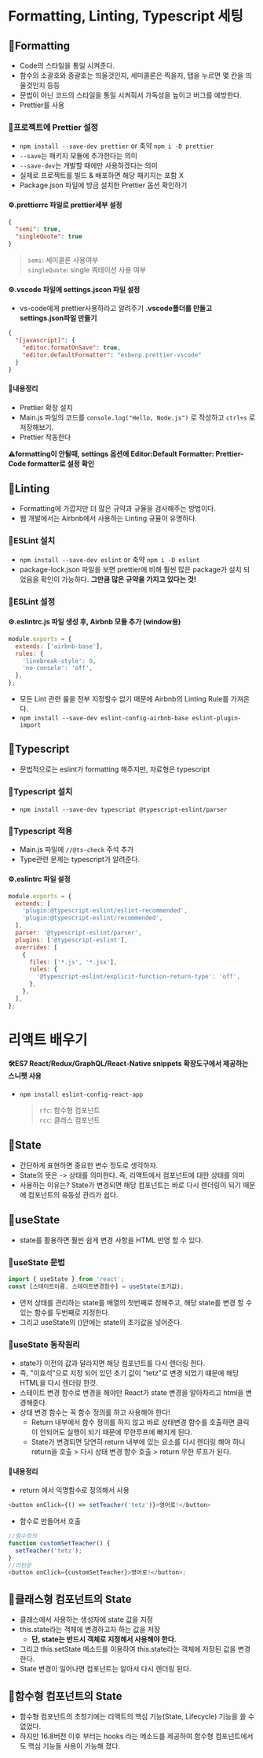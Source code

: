 # Formatting, Linting, Typescript 세팅

## 📝Formatting

- Code의 스타일을 통일 시켜준다.
- 함수의 소괄호와 중괄호는 띄울것인지, 세미콜론은 찍을지, 탭을 누르면 몇 칸을 띄울것인지 등등
- 문법이 아닌 코드의 스타일을 통일 시켜줘서 가독성을 높이고 버그를 예방한다.
- Prettier를 사용

### 📕프로젝트에 Prettier 설정

- `npm install --save-dev prettier` or 축약 `npm i -D prettier`
- `--save`는 패키지 모듈에 추가한다는 의미
- `--save-dev`는 개발할 때에만 사용하겠다는 의미
- 실제로 프로젝트를 빌드 & 배포하면 해당 패키지는 포함 X
- Package.json 파일에 방금 설치한 Prettier 옵션 확인하기

#### ⚙.prettierrc 파일로 prettier세부 설정

```json
{
  "semi": true,
  "singleQuote": true
}
```

> `semi`: 세미콜론 사용여부  
> `singleQuote`: single 쿼테이션 사용 여부

#### ⚙.vscode 파일에 settings.jscon 파일 설정

- vs-code에게 prettier사용하라고 알려주기 **.vscode폴더를 만들고 settings.json파일 만들기**

```json
{
  "[javascript]": {
    "editor.formatOnSave": true,
    "editor.defaultFormatter": "esbenp.prettier-vscode"
  }
}
```

#### 🎯내용정리

- Prettier 확장 설치
- Main.js 파일의 코드를 `console.log("Hello, Node.js")` 로 작성하고 `ctrl+s` 로 저장해보기.
- Prettier 작동한다

**⚠formatting이 안될때, settings 옵션에 Editor:Default Formatter: Prettier-Code formatter로 설정 확인**

## 📝Linting

- Formatting에 가깝지만 더 많은 규약과 규율을 검사해주는 방법이다.
- 웹 개발에서는 Airbnb에서 사용하는 Linting 규율이 유명하다.

### 📕ESLint 설치

- `npm install --save-dev eslint` or 축약 `npm i -D eslint`
- package-lock.json 파일을 보면 prettier에 비해 훨씬 많은 package가 설치 되었음을 확인이 가능하다.
  **그만큼 많은 규약을 가지고 있다는 것!**

### 📕ESLint 설정

#### ⚙.eslintrc.js 파일 생성 후, Airbnb 모듈 추가 (window용)

```javascript
module.exports = {
  extends: ['airbnb-base'],
  rules: {
    'linebreak-style': 0,
    'no-console': 'off',
  },
};
```

- 모든 Lint 관련 룰을 전부 지정할수 없기 때문에 Airbnb의 Linting Rule를 가져온다.
- `npm install --save-dev eslint-config-airbnb-base eslint-plugin-import`

## 📝Typescript

- 문법적으로는 eslint가 formatting 해주지만, 자료형은 typescript

### 📕Typescript 설치

- `npm install --save-dev typescript @typescript-eslint/parser`

### 📕Typescript 적용

- Main.js 파일에 `//@ts-check` 주석 추가
- Type관련 문제는 typescript가 알려준다.

#### ⚙.eslintrc 파일 설정

```javascript
module.exports = {
  extends: [
    'plugin:@typescript-eslint/eslint-recommended',
    'plugin:@typescript-eslint/recommended',
  ],
  parser: '@typescript-eslint/parser',
  plugins: ['@typescript-eslint'],
  overrides: [
    {
      files: ['*.js', '*.jsx'],
      rules: {
        '@typescript-eslint/explicit-function-return-type': 'off',
      },
    },
  ],
};
```

# 리액트 배우기

#### 🛠ES7 React/Redux/GraphQL/React-Native snippets 확장도구에서 제공하는 스니펫 사용

- `npm install eslint-config-react-app`

  > `rfc`: 함수형 컴포넌트  
  > `rcc`: 클래스 컴포넌트

## 📝State

- 간단하게 표현하면 중요한 변수 정도로 생각하자.
- State의 뜻은 -> 상태를 의미한다. 즉, 리액트에서 컴포넌트에 대한 상태를 의미
- 사용하는 이유는? State가 변경되면 해당 컴포넌트는 바로 다시 렌더링이 되기 때문에 컴포넌트의 유동성 관리가 쉽다.

## 📝useState

- state를 활용하면 훨씬 쉽게 변경 사항을 HTML 반영 할 수 있다.

### 📕useState 문법

```javascript
import { useState } from 'react';
const [스테이트이름, 스테이트변경함수] = useState(초기값);
```

- 먼저 상태를 관리하는 state를 배열의 첫번째로 정해주고, 해당 state를 변경 할 수 있는 함수를 두번째로 지정한다.
- 그리고 useState의 ()안에는 state의 초기값을 넣어준다.

### 📕useState 동작원리

- state가 이전의 값과 달라지면 해당 컴포넌트를 다시 렌더링 한다.
- 즉, "이효석"으로 지정 되어 있던 초기 값이 "tetz"로 변경 되었기 떄문에 해당 HTML을 다시 렌더링 한것.
- 스테이트 변경 함수로 변경을 해야만 React가 state 변경을 알아차리고 html을 변경해준다.
- 상태 변경 함수는 꼭 함수 정의를 하고 사용해야 한다!
  - Return 내부에서 함수 정의를 하지 않고 바로 상태변경 함수를 호출하면 클릭이 안되어도 실행이 되기 때문에 무한루프에 빠지게 된다.
  * State가 변경되면 당연히 return 내부에 있는 요소를 다시 렌더링 해야 하니 return을 호출 > 다시 상태 변경 함수 호출 > return 무한 루프가 된다.

#### 🎯내용정리

- return 에서 익명함수로 정의해서 사용

```javascript
<button onClick={() => setTeacher('tetz')}>영어로!</button>
```

- 함수로 만들어서 호출

```javascript
//함수정의
function customSetTeacher() {
  setTeacher('tetz');
}
//리턴문
<button onClick={customSetTeacher}>영어로!</button>;
```

## 📝클래스형 컴포넌트의 State

- 클래스에서 사용하는 생성자에 state 값을 지정
- this.state라는 객체에 변경하고자 하는 값을 저장
  - **단, state는 반드시 객체로 지정해서 사용해야 한다.**
- 그리고 this.setState 메소드를 이용하여 this.state라는 객체에 저장된 값을 변경한다.
- State 변경이 일어나면 컴포넌트는 알아서 다시 렌더링 된다.

## 📝함수형 컴포넌트의 State

- 함수형 컴포넌트의 초창기에는 리액트의 핵심 기능(State, Lifecycle) 기능을 쓸 수 없었다.
- 하지만 16.8버전 이후 부터는 hooks 라는 메소드를 제공하여 함수형 컴포넌트에서도 핵심 기능들 사용이 가능해 졌다.
